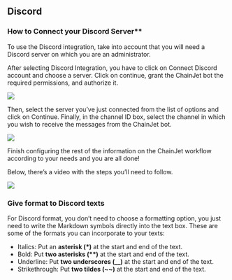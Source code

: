 ## Discord 

### How to Connect your Discord Server**  

To use the Discord integration, take into account that you will need a Discord server on which you are an administrator.

After selecting Discord Integration, you have to click on Connect Discord account and choose a server. Click on continue, grant the ChainJet bot the required permissions, and authorize it.

![](https://i.imgur.com/EVBsPYf.png)

Then, select the server you’ve just connected from the list of options and click on Continue. Finally, in the channel ID box, select the channel in which you wish to receive the messages from the ChainJet bot. 

![](https://i.imgur.com/6F1Idz8.png)

Finish configuring the rest of the information on the ChainJet workflow according to your needs and you are all done!

Below, there’s a video with the steps you’ll need to follow.

![](../images/discord-how-to-connect.gif)

### Give format to Discord texts

For Discord format, you don’t need to choose a formatting option, you just need to write the Markdown symbols directly into the text box. These are some of the formats you can incorporate to your texts:

*   Italics: Put an **asterisk (\*)** at the start and end of the text.
*   Bold: Put **two asterisks (\*\*)** at the start and end of the text.
*   Underline: Put **two underscores (\_\_)** at the start and end of the text.
*   Strikethrough: Put **two tildes (~~)** at the start and end of the text.